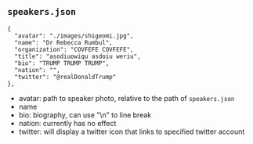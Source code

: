## `speakers.json`

```
{
  "avatar": "./images/shigeomi.jpg",
  "name": "Dr Rebecca Rumbul",
  "organization": "COVFEFE COVFEFE",
  "title": "asodiuowiqu asdoiu weriu",
  "bio": "TRUMP TRUMP TRUMP",
  "nation": "",
  "twitter": "@realDonaldTrump"
},
```

- avatar: path to speaker photo, relative to the path of `speakers.json`
- name
- bio: biography, can use "\n" to line break
- nation: currently has no effect
- twitter: will display a twitter icon that links to specified twitter account
